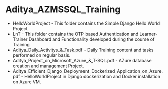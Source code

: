 # Aditya_AZMSSQL_Training

- HelloWorldProject - This folder contains the Simple Django Hello World Project
- LnT - This folder contains the OTP based Authentication and Learner-Trainer Dashboard and Functionality developed during the course of Training
- Aditya_Daily_Activitys_&_Task.pdf - Daily Training content and tasks performed on regular basis.
- Aditya_Project_on_Microsoft_Azure_&_T-SQL.pdf - AZure database creation and management Project.
- Aditya_Efficient_Django_Deployment_Dockerized_Application_on_Azure.pdf - HelloWorldProject in Django dockerization and Docker installation on Azure VM. 
